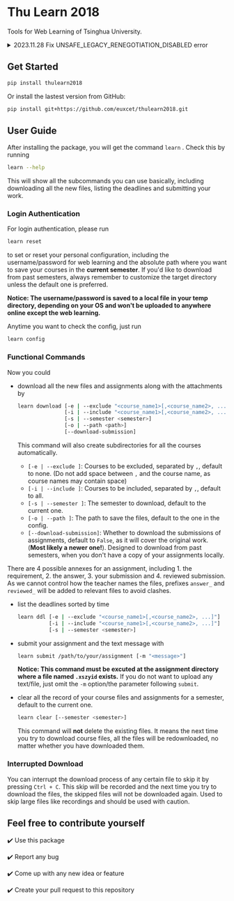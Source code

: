 # Thu Learn 2018

Tools for Web Learning of Tsinghua University.

<details>
<summary>2023.11.28 Fix UNSAFE_LEGACY_RENEGOTIATION_DISABLED error</summary>

It has been confirmed on some Linux distros that the depreciation of legacy unsafe renegotiation in OpenSSL causes UNSAFE_LEGACY_RENEGOTIATION_DISABLED error. By refering to https://stackoverflow.com/questions/71603314/ssl-error-unsafe-legacy-renegotiation-disabled, the project has provided a custom `openssl.conf` to help address the connectivity issue.

Just set the `OPENSSL_CONFIG` variable when executing `learn` commands:

```bash
OPENSSL_CONF="$HOME/.config/thulearn2018/openssl.conf" learn ...
```

or if you have a custom `XDG_CONFIG_HOME`:

```bash
OPENSSL_CONF="$XDG_CONFIG_HOME/thulearn2018/openssl.conf" learn ...
```

You can also alias `learn` to `OPENSSL_CONF="$HOME/.config/thulearn2018/openssl.conf" learn` to achieve drop-in solution.

**Warning**: When enabling Legacy Unsafe Renegotiation, SSL connections will be vulnerable to the Man-in-the-Middle prefix attack as described in [CVE-2009-3555](https://cve.mitre.org/cgi-bin/cvename.cgi?name=CAN-2009-3555). Use this at your own risk and it is not recommened to `export` the variable shell-wide.

</details>


## Get Started
```bash
pip install thulearn2018
```

Or install the lastest version from GitHub:

```bash
pip install git+https://github.com/euxcet/thulearn2018.git
```

## User Guide

After installing the package, you will get the command `learn` . Check this by running 

```bash
learn --help
```

This will show all the subcommands you can use basically, including downloading all the new files, listing the deadlines and submitting your work.

### Login Authentication

For login authentication, please run 

```bash
learn reset
```

to set or reset your personal configuration, including the username/password for web learning and the absolute path where you want to save your courses in the **current semester**. If you'd like to download from past semesters, always remember to customize the target directory unless the default one is preferred.

**Notice: The username/password is saved to a local file in your temp directory, depending on your OS and won't be uploaded to anywhere online except the web learning.**

Anytime you want to check the config, just run 

```bash
learn config
```

### Functional Commands

Now you could 

- download all the new files and assignments along with the attachments by

  ```bash
  learn download [-e | --exclude "<course_name1>[,<course_name2>, ...]"]
                 [-i | --include "<course_name1>[,<course_name2>, ...]"]
                 [-s | --semester <semester>]
                 [-o | --path <path>]
                 [--download-submission]
  ```
  
	This command will also create subdirectories for all the courses automatically.
  
  - `[-e | --exclude ]`: Courses to be excluded, separated by `,`, default to none. (Do not add space between `,` and the course name, as course names may contain space)
  - `[-i | --include ]`: Courses to be included, separated by `,`, default to all.
  - `[-s | --semester ]`: The semester to download, default to the current one.
  - `[-o | --path ]`: The path to save the files, default to the one in the config.
  - `[--download-submission]`: Whether to download the submissions of assignments, default to `False`, as it will cover the original work. (**Most likely a newer one!**). Designed to download from past semesters, when you don't have a copy of your assignments locally.

There are 4 possible annexes for an assignment, including 1. the requirement, 2. the answer, 3. your submission and 4. reviewed submission. As we cannot control how the teacher names the files, prefixes `answer_` and `reviewed_` will be added to relevant files to avoid clashes.

- list the deadlines sorted by time

  ```bash
  learn ddl [-e | --exclude "<course_name1>[,<course_name2>, ...]"]
            [-i | --include "<course_name1>[,<course_name2>, ...]"]
            [-s | --semester <semester>]
  ```
  

- submit your assignment and the text message with 

  ```bash
  learn submit /path/to/your/assignment [-m "<message>"]
  ```

  **Notice: This command must be excuted at the assignment directory where a file named `.xszyid` exists.**
  If you do not want to upload any text/file, just omit the `-m` option/the parameter following `submit`. 

- clear all the record of your course files and assignments for a semester, default to the current one.

  ```bash
  learn clear [--semester <semester>]
  ```

  This command will **not** delete the existing files. It means the next time you try to download course files, all the files will be redownloaded, no matter whether you have downloaded them. 

### Interrupted Download

You can interrupt the download process of any certain file to skip it by pressing `Ctrl + C`. This skip will be recorded and the next time you try to download the files, the skipped files will not be downloaded again. Used to skip large files like recordings and should be used with caution.

## Feel free to contribute yourself

:heavy_check_mark: Use this package

:heavy_check_mark: Report any bug

:heavy_check_mark: ​Come up with any new idea or feature

:heavy_check_mark: Create your pull request to this repository
